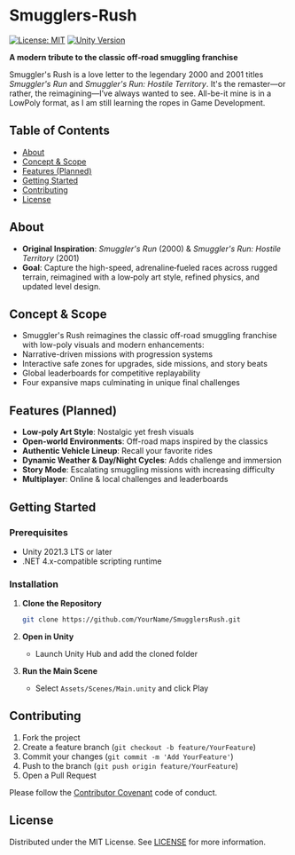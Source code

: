 # Smugglers-Rush

[![License: MIT](https://img.shields.io/badge/License-MIT-yellow.svg)](LICENSE)
[![Unity Version](https://img.shields.io/badge/Unity-2021.3%20LTS-blue)](https://unity.com/releases/editor/whats-new/2021.3.0)

**A modern tribute to the classic off‑road smuggling franchise**

Smuggler's Rush is a love letter to the legendary 2000 and 2001 titles *Smuggler's Run* and *Smuggler's Run: Hostile Territory*. It's the remaster—or rather, the reimagining—I’ve always wanted to see. All-be-it mine is in a LowPoly format, as I am still learning the ropes in Game Development.

## Table of Contents

* [About](#about)
* [Concept & Scope](#concept-&-scope)
* [Features (Planned)](#features-planned)
* [Getting Started](#getting-started)
* [Contributing](#contributing)
* [License](#license)

## About

* **Original Inspiration**: *Smuggler's Run* (2000) & *Smuggler's Run: Hostile Territory* (2001)
* **Goal**: Capture the high-speed, adrenaline‑fueled races across rugged terrain, reimagined with a low‑poly art style, refined physics, and updated level design.

## Concept & Scope
* Smuggler's Rush reimagines the classic off-road smuggling franchise with low-poly visuals and modern enhancements:
* Narrative-driven missions with progression systems
* Interactive safe zones for upgrades, side missions, and story beats
* Global leaderboards for competitive replayability
* Four expansive maps culminating in unique final challenges

## Features (Planned)

* **Low‑poly Art Style**: Nostalgic yet fresh visuals
* **Open-world Environments**: Off-road maps inspired by the classics
* **Authentic Vehicle Lineup**: Recall your favorite rides
* **Dynamic Weather & Day/Night Cycles**: Adds challenge and immersion
* **Story Mode**: Escalating smuggling missions with increasing difficulty
* **Multiplayer**: Online & local challenges and leaderboards

## Getting Started

### Prerequisites

* Unity 2021.3 LTS or later
* .NET 4.x-compatible scripting runtime

### Installation

1. **Clone the Repository**

   ```bash
   git clone https://github.com/YourName/SmugglersRush.git
   ```
2. **Open in Unity**

   * Launch Unity Hub and add the cloned folder
3. **Run the Main Scene**

   * Select `Assets/Scenes/Main.unity` and click Play

## Contributing

1. Fork the project
2. Create a feature branch (`git checkout -b feature/YourFeature`)
3. Commit your changes (`git commit -m 'Add YourFeature'`)
4. Push to the branch (`git push origin feature/YourFeature`)
5. Open a Pull Request

Please follow the [Contributor Covenant](https://www.contributor-covenant.org/) code of conduct.

## License

Distributed under the MIT License. See [LICENSE](LICENSE) for more information.

